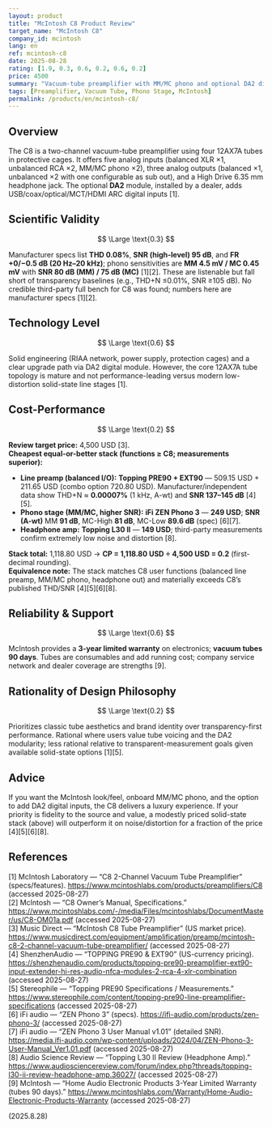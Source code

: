```yaml
---
layout: product
title: "McIntosh C8 Product Review"
target_name: "McIntosh C8"
company_id: mcintosh
lang: en
ref: mcintosh-c8
date: 2025-08-28
rating: [1.9, 0.3, 0.6, 0.2, 0.6, 0.2]
price: 4500
summary: "Vacuum-tube preamplifier with MM/MC phono and optional DA2 digital module. Beautifully built but modest measured transparency and poor cost-performance versus cheaper solid-state stacks."
tags: [Preamplifier, Vacuum Tube, Phono Stage, McIntosh]
permalink: /products/en/mcintosh-c8/
---
```


## Overview

The C8 is a two-channel vacuum-tube preamplifier using four 12AX7A tubes in protective cages. It offers five analog inputs (balanced XLR ×1, unbalanced RCA ×2, MM/MC phono ×2), three analog outputs (balanced ×1, unbalanced ×2 with one configurable as sub out), and a High Drive 6.35 mm headphone jack. The optional **DA2** module, installed by a dealer, adds USB/coax/optical/MCT/HDMI ARC digital inputs [1].

## Scientific Validity

$$ \Large \text{0.3} $$

Manufacturer specs list **THD 0.08%**, **SNR (high-level) 95 dB**, and **FR +0/−0.5 dB (20 Hz–20 kHz)**; phono sensitivities are **MM 4.5 mV / MC 0.45 mV** with **SNR 80 dB (MM) / 75 dB (MC)** [1][2]. These are listenable but fall short of transparency baselines (e.g., THD+N ≤0.01%, SNR ≥105 dB). No credible third-party full bench for C8 was found; numbers here are manufacturer specs [1][2].

## Technology Level

$$ \Large \text{0.6} $$

Solid engineering (RIAA network, power supply, protection cages) and a clear upgrade path via DA2 digital module. However, the core 12AX7A tube topology is mature and not performance-leading versus modern low-distortion solid-state line stages [1].

## Cost-Performance

$$ \Large \text{0.2} $$

**Review target price:** 4,500 USD [3].  
**Cheapest equal-or-better stack (functions ≥ C8; measurements superior):**

- **Line preamp (balanced I/O):** **Topping PRE90 + EXT90** — 509.15 USD + 211.65 USD (combo option 720.80 USD). Manufacturer/independent data show THD+N ≈ **0.00007%** (1 kHz, A-wt) and **SNR 137–145 dB** [4][5].  
- **Phono stage (MM/MC, higher SNR):** **iFi ZEN Phono 3** — **249 USD**; **SNR (A-wt)** MM **91 dB**, MC-High **81 dB**, MC-Low **89.6 dB** (spec) [6][7].  
- **Headphone amp:** **Topping L30 II** — **149 USD**; third-party measurements confirm extremely low noise and distortion [8].

**Stack total:** 1,118.80 USD → **CP = 1,118.80 USD ÷ 4,500 USD = 0.2** (first-decimal rounding).  
**Equivalence note:** The stack matches C8 user functions (balanced line preamp, MM/MC phono, headphone out) and materially exceeds C8’s published THD/SNR [4][5][6][8].

## Reliability & Support

$$ \Large \text{0.6} $$

McIntosh provides a **3-year limited warranty** on electronics; **vacuum tubes 90 days**. Tubes are consumables and add running cost; company service network and dealer coverage are strengths [9].

## Rationality of Design Philosophy

$$ \Large \text{0.2} $$

Prioritizes classic tube aesthetics and brand identity over transparency-first performance. Rational where users value tube voicing and the DA2 modularity; less rational relative to transparent-measurement goals given available solid-state options [1][5].

## Advice

If you want the McIntosh look/feel, onboard MM/MC phono, and the option to add DA2 digital inputs, the C8 delivers a luxury experience. If your priority is fidelity to the source and value, a modestly priced solid-state stack (above) will outperform it on noise/distortion for a fraction of the price [4][5][6][8].

## References

[1] McIntosh Laboratory — “C8 2-Channel Vacuum Tube Preamplifier” (specs/features). https://www.mcintoshlabs.com/products/preamplifiers/C8 (accessed 2025-08-27)  
[2] McIntosh — “C8 Owner’s Manual, Specifications.” https://www.mcintoshlabs.com/-/media/Files/mcintoshlabs/DocumentMaster/us/C8-OM01a.pdf (accessed 2025-08-27)  
[3] Music Direct — “McIntosh C8 Tube Preamplifier” (US market price). https://www.musicdirect.com/equipment/amplification/preamp/mcintosh-c8-2-channel-vacuum-tube-preamplifier/ (accessed 2025-08-27)  
[4] ShenzhenAudio — “TOPPING PRE90 & EXT90” (US-currency pricing). https://shenzhenaudio.com/products/topping-pre90-preamplifier-ext90-input-extender-hi-res-audio-nfca-modules-2-rca-4-xlr-combination (accessed 2025-08-27)  
[5] Stereophile — “Topping PRE90 Specifications / Measurements.” https://www.stereophile.com/content/topping-pre90-line-preamplifier-specifications (accessed 2025-08-27)  
[6] iFi audio — “ZEN Phono 3” (specs). https://ifi-audio.com/products/zen-phono-3/ (accessed 2025-08-27)  
[7] iFi audio — “ZEN Phono 3 User Manual v1.01” (detailed SNR). https://media.ifi-audio.com/wp-content/uploads/2024/04/ZEN-Phono-3-User-Manual_Ver1.01.pdf (accessed 2025-08-27)  
[8] Audio Science Review — “Topping L30 II Review (Headphone Amp).” https://www.audiosciencereview.com/forum/index.php?threads/topping-l30-ii-review-headphone-amp.36027/ (accessed 2025-08-27)  
[9] McIntosh — “Home Audio Electronic Products 3-Year Limited Warranty (tubes 90 days).” https://www.mcintoshlabs.com/Warranty/Home-Audio-Electronic-Products-Warranty (accessed 2025-08-27)

(2025.8.28)

